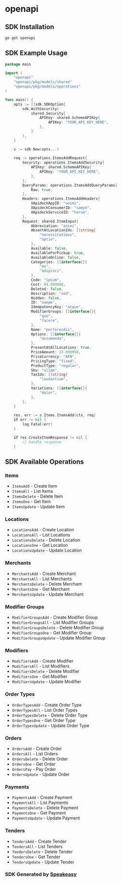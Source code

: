# openapi

<!-- Start SDK Installation -->
## SDK Installation

```bash
go get openapi
```
<!-- End SDK Installation -->

## SDK Example Usage
<!-- Start SDK Example Usage -->
```go
package main

import (
    "openapi"
    "openapi/pkg/models/shared"
    "openapi/pkg/models/operations"
)

func main() {
    opts := []sdk.SDKOption{
        sdk.WithSecurity(
            shared.Security{
                APIKey: shared.SchemeAPIKey{
                    APIKey: "YOUR_API_KEY_HERE",
                },
            }
        ),
    }

    s := sdk.New(opts...)
    
    req := operations.ItemsAddRequest{
        Security: operations.ItemsAddSecurity{
            APIKey: shared.SchemeAPIKey{
                APIKey: "YOUR_API_KEY_HERE",
            },
        },
        QueryParams: operations.ItemsAddQueryParams{
            Raw: true,
        },
        Headers: operations.ItemsAddHeaders{
            XApideckAppID: "animi",
            XApideckConsumerID: "saepe",
            XApideckServiceID: "harum",
        },
        Request: shared.ItemInput{
            Abbreviation: "animi",
            AbsentAtLocationIds: []string{
                "necessitatibus",
                "optio",
            },
            Available: false,
            AvailableForPickup: true,
            AvailableOnline: false,
            Categories: []interface{}{
                "ex",
                "adipisci",
            },
            Code: "ipsum",
            Cost: 84.099998,
            Deleted: false,
            Description: "sed",
            Hidden: false,
            ID: "saepe",
            IdempotencyKey: "atque",
            ModifierGroups: []interface{}{
                "quo",
                "facere",
            },
            Name: "perferendis",
            Options: []interface{}{
                "assumenda",
            },
            PresentAtAllLocations: true,
            PriceAmount: 33.099998,
            PriceCurrency: "AFN",
            PricingType: "fixed",
            ProductType: "regular",
            Sku: "ullam",
            TaxIds: []string{
                "laudantium",
            },
            Variations: []interface{}{
                "dolor",
            },
        },
    }
    
    res, err := s.Items.ItemsAdd(ctx, req)
    if err != nil {
        log.Fatal(err)
    }

    if res.CreateItemResponse != nil {
        // handle response
    }
```
<!-- End SDK Example Usage -->

<!-- Start SDK Available Operations -->
## SDK Available Operations

### Items

* `ItemsAdd` - Create Item
* `ItemsAll` - List Items
* `ItemsDelete` - Delete Item
* `ItemsOne` - Get Item
* `ItemsUpdate` - Update Item

### Locations

* `LocationsAdd` - Create Location
* `LocationsAll` - List Locations
* `LocationsDelete` - Delete Location
* `LocationsOne` - Get Location
* `LocationsUpdate` - Update Location

### Merchants

* `MerchantsAdd` - Create Merchant
* `MerchantsAll` - List Merchants
* `MerchantsDelete` - Delete Merchant
* `MerchantsOne` - Get Merchant
* `MerchantsUpdate` - Update Merchant

### Modifier Groups

* `ModifierGroupsAdd` - Create Modifier Group
* `ModifierGroupsAll` - List Modifier Groups
* `ModifierGroupsDelete` - Delete Modifier Group
* `ModifierGroupsOne` - Get Modifier Group
* `ModifierGroupsUpdate` - Update Modifier Group

### Modifiers

* `ModifiersAdd` - Create Modifier
* `ModifiersAll` - List Modifiers
* `ModifiersDelete` - Delete Modifier
* `ModifiersOne` - Get Modifier
* `ModifiersUpdate` - Update Modifier

### Order Types

* `OrderTypesAdd` - Create Order Type
* `OrderTypesAll` - List Order Types
* `OrderTypesDelete` - Delete Order Type
* `OrderTypesOne` - Get Order Type
* `OrderTypesUpdate` - Update Order Type

### Orders

* `OrdersAdd` - Create Order
* `OrdersAll` - List Orders
* `OrdersDelete` - Delete Order
* `OrdersOne` - Get Order
* `OrdersPay` - Pay Order
* `OrdersUpdate` - Update Order

### Payments

* `PaymentsAdd` - Create Payment
* `PaymentsAll` - List Payments
* `PaymentsDelete` - Delete Payment
* `PaymentsOne` - Get Payment
* `PaymentsUpdate` - Update Payment

### Tenders

* `TendersAdd` - Create Tender
* `TendersAll` - List Tenders
* `TendersDelete` - Delete Tender
* `TendersOne` - Get Tender
* `TendersUpdate` - Update Tender

<!-- End SDK Available Operations -->

### SDK Generated by [Speakeasy](https://docs.speakeasyapi.dev/docs/using-speakeasy/client-sdks)
